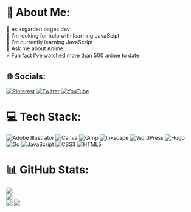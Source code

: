 # 💫 About Me:
🔭 exiasgarden.pages.dev<br>🤝 I’m looking for help with learning JavaScipt<br>🌱 I’m currently learning JavaScript<br>💬 Ask me about Anime<br>⚡ Fun fact I've watched more than 500 anime to date


## 🌐 Socials:
[![Pinterest](https://img.shields.io/badge/Pinterest-%23E60023.svg?logo=Pinterest&logoColor=white)](https://pinterest.com/00EXIA00) [![Twitter](https://img.shields.io/badge/Twitter-%231DA1F2.svg?logo=Twitter&logoColor=white)](https://twitter.com/exia_darkstar) [![YouTube](https://img.shields.io/badge/YouTube-%23FF0000.svg?logo=YouTube&logoColor=white)](https://youtube.com/@naamnahihai)

# 💻 Tech Stack:
![Adobe Illustrator](https://img.shields.io/badge/adobe%20illustrator-%23FF9A00.svg?style=for-the-badge&logo=adobe%20illustrator&logoColor=white) ![Canva](https://img.shields.io/badge/Canva-%2300C4CC.svg?style=for-the-badge&logo=Canva&logoColor=white) ![Gimp](https://img.shields.io/badge/Gimp-657D8B?style=for-the-badge&logo=gimp&logoColor=FFFFFF) ![Inkscape](https://img.shields.io/badge/Inkscape-e0e0e0?style=for-the-badge&logo=inkscape&logoColor=080A13) ![WordPress](https://img.shields.io/badge/WordPress-%23117AC9.svg?style=for-the-badge&logo=WordPress&logoColor=white) ![Hugo](https://img.shields.io/badge/Hugo-black.svg?style=for-the-badge&logo=Hugo) ![Go](https://img.shields.io/badge/go-%2300ADD8.svg?style=for-the-badge&logo=go&logoColor=white) ![JavaScript](https://img.shields.io/badge/javascript-%23323330.svg?style=for-the-badge&logo=javascript&logoColor=%23F7DF1E) ![CSS3](https://img.shields.io/badge/css3-%231572B6.svg?style=for-the-badge&logo=css3&logoColor=white) ![HTML5](https://img.shields.io/badge/html5-%23E34F26.svg?style=for-the-badge&logo=html5&logoColor=white)
# 📊 GitHub Stats:
![](https://github-readme-stats.vercel.app/api?username=ooexiaoo&theme=radical&hide_border=false&include_all_commits=true&count_private=true)<br/>
![](https://github-readme-streak-stats.herokuapp.com/?user=ooexiaoo&theme=radical&hide_border=false)<br/>
![](https://github-readme-stats.vercel.app/api/top-langs/?username=ooexiaoo&theme=radical&hide_border=false&include_all_commits=true&count_private=true&layout=compact)
[![](https://visitcount.itsvg.in/api?id=ooexiaoo&icon=6&color=10)](https://visitcount.itsvg.in)
